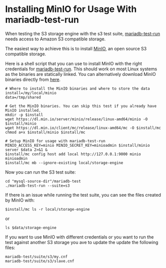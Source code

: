 
# Installing MinIO for Usage With mariadb-test-run

When testing the S3 storage engine with the s3 test suite, [mariadb-test-run](README.md) needs access to Amazon S3 compatible storage.


The easiest way to achieve this is to install [MinIO](https://min.io), an open source S3 compatible storage.


Here is a shell script that you can use to install MinIO with the right credentials for [mariadb-test-run](README.md).
This should work on most Linux systems as the binaries are statically linked.
You can alternatively download MinIO binaries directly from [here](https://min.io/download).


```
# Where to install the MinIO binaries and where to store the data
install=/my/local/minio
data=/tmp/shared

# Get the MinIO binaries. You can skip this test if you already have MinIO installed.
mkdir -p $install
wget https://dl.min.io/server/minio/release/linux-amd64/minio -O $install/minio
wget https://dl.min.io/client/mc/release/linux-amd64/mc -O $install/mc
chmod a+x $install/minio $install/mc

# Setup MinIO for usage with mariadb-test-run
MINIO_ACCESS_KEY=minio MINIO_SECRET_KEY=minioadmin $install/minio server $data 2>&1 &
$install/mc config host add local http://127.0.0.1:9000 minio minioadmin
$install/mc mb --ignore-existing local/storage-engine
```

Now you can run the S3 test suite:


```
cd "mysql-source-dir"/mariadb-test
./mariadb-test-run --suite=s3
```

If there is an issue while running the test suite, you can see the files created by MinIO with:


```
$install/mc ls -r local/storage-engine
```

or


```
ls $data/storage-engine
```

If you want to use MinIO with different credentials or you want to run the test against another S3 storage you ave to update the update the following files:


```
mariadb-test/suite/s3/my.cnf
mariadb-test/suite/s3/slave.cnf
```
